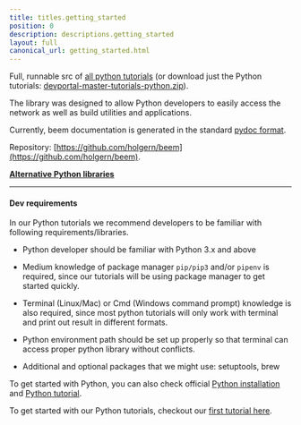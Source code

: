 ```yaml
---
title: titles.getting_started
position: 0
description: descriptions.getting_started
layout: full
canonical_url: getting_started.html
---
```

Full, runnable src of [all python tutorials](https://gitlab.syncad.com/hive/devportal/-/tree/master/tutorials/python) (or download just the Python tutorials: [devportal-master-tutorials-python.zip](https://gitlab.syncad.com/hive/devportal/-/archive/master/devportal-master-tutorials-python.zip?path=tutorials/python)).

The library was designed to allow Python developers to easily access the network as well as build utilities and applications.

Currently, beem documentation is generated in the standard [pydoc format](https://beem.readthedocs.io/en/latest/).

Repository: [https://github.com/holgern/beem](https://github.com/holgern/beem).

**<a href="{{ '/quickstart/#quickstart-choose-library' | relative_url }}">Alternative Python libraries</a>**


---

#### Dev requirements

In our Python tutorials we recommend developers to be familiar with following requirements/libraries.

* Python developer should be familiar with Python 3.x and above

* Medium knowledge of package manager `pip/pip3` and/or `pipenv` is required, since our tutorials will be using package manager to get started quickly.

* Terminal (Linux/Mac) or Cmd (Windows command prompt) knowledge is also required, since most python tutorials will only work with terminal and print out result in different formats. 

* Python environment path should be set up properly so that terminal can access proper python library without conflicts.

* Additional and optional packages that we might use: setuptools, brew


To get started with Python, you can also check official [Python installation](https://wiki.python.org/moin/BeginnersGuide/Download) and [Python tutorial](https://docs.python.org/3/tutorial/).

To get started with our Python tutorials, checkout our [first tutorial here](get_posts.html).
